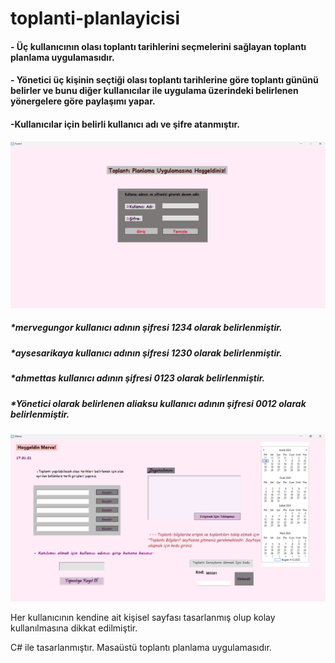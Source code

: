 # toplanti-planlayicisi
#### - Üç kullanıcının olası toplantı tarihlerini seçmelerini sağlayan toplantı planlama uygulamasıdır.
#### - Yönetici üç kişinin seçtiği olası toplantı tarihlerine göre toplantı gününü belirler ve bunu diğer kullanıcılar ile uygulama üzerindeki belirlenen yönergelere göre paylaşımı yapar.
#### -Kullanıcılar için belirli kullanıcı adı ve şifre atanmıştır.

![giris resmi](https://github.com/isknergis/toplanti-planlayicisi/blob/main/giris-ekrani.png)


##### *mervegungor kullanıcı adının şifresi 1234 olarak belirlenmiştir.
##### *aysesarikaya kullanıcı adının şifresi 1230 olarak belirlenmiştir.
##### *ahmettas kullanıcı adının şifresi 0123 olarak belirlenmiştir.
##### *Yönetici olarak belirlenen aliaksu kullanıcı adının şifresi 0012 olarak belirlenmiştir.
![kullanici merve](https://github.com/isknergis/toplanti-planlayicisi/blob/main/kullanici%20merve%20ekrani.png)

Her kullanıcının kendine ait kişisel sayfası tasarlanmış olup kolay kullanılmasına dikkat edilmiştir.



C# ile tasarlanmıştır. Masaüstü toplantı planlama uygulamasıdır.
